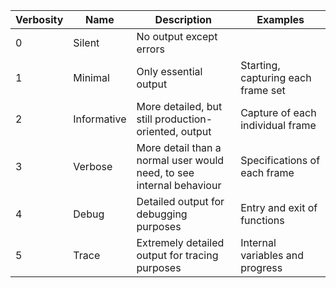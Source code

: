 | Verbosity | Name | Description                                                          | Examples                           |
| --- | --- |----------------------------------------------------------------------|------------------------------------|
| 0 | Silent | No output except errors                                              |                                    |
| 1 | Minimal | Only essential output                                                | Starting, capturing each frame set |
| 2 | Informative | More detailed, but still production-oriented, output                 | Capture of each individual frame   |
| 3 | Verbose | More detail than a normal user would need, to see internal behaviour | Specifications of each frame       |
| 4 | Debug | Detailed output for debugging purposes                               | Entry and exit of functions        |
| 5 | Trace | Extremely detailed output for tracing purposes                        | Internal variables and progress    |